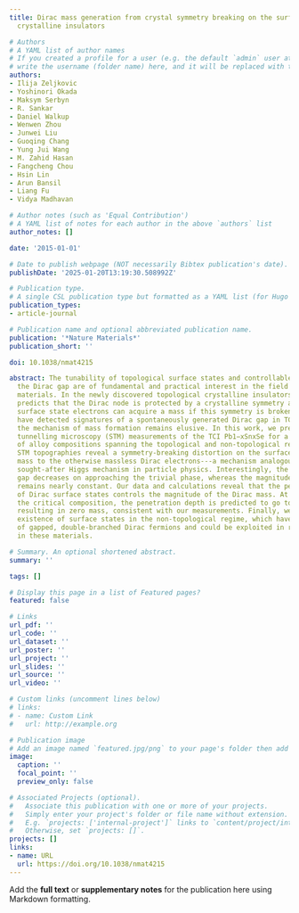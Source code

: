```yaml
---
title: Dirac mass generation from crystal symmetry breaking on the surfaces of topological
  crystalline insulators

# Authors
# A YAML list of author names
# If you created a profile for a user (e.g. the default `admin` user at `content/authors/admin/`), 
# write the username (folder name) here, and it will be replaced with their full name and linked to their profile.
authors:
- Ilija Zeljkovic
- Yoshinori Okada
- Maksym Serbyn
- R. Sankar
- Daniel Walkup
- Wenwen Zhou
- Junwei Liu
- Guoqing Chang
- Yung Jui Wang
- M. Zahid Hasan
- Fangcheng Chou
- Hsin Lin
- Arun Bansil
- Liang Fu
- Vidya Madhavan

# Author notes (such as 'Equal Contribution')
# A YAML list of notes for each author in the above `authors` list
author_notes: []

date: '2015-01-01'

# Date to publish webpage (NOT necessarily Bibtex publication's date).
publishDate: '2025-01-20T13:19:30.508992Z'

# Publication type.
# A single CSL publication type but formatted as a YAML list (for Hugo requirements).
publication_types:
- article-journal

# Publication name and optional abbreviated publication name.
publication: '*Nature Materials*'
publication_short: ''

doi: 10.1038/nmat4215

abstract: The tunability of topological surface states and controllable opening of
  the Dirac gap are of fundamental and practical interest in the field of topological
  materials. In the newly discovered topological crystalline insulators (TCIs), theory
  predicts that the Dirac node is protected by a crystalline symmetry and that the
  surface state electrons can acquire a mass if this symmetry is broken. Recent studies
  have detected signatures of a spontaneously generated Dirac gap in TCIs; however,
  the mechanism of mass formation remains elusive. In this work, we present scanning
  tunnelling microscopy (STM) measurements of the TCI Pb1−xSnxSe for a wide range
  of alloy compositions spanning the topological and non-topological regimes. The
  STM topographies reveal a symmetry-breaking distortion on the surface, which imparts
  mass to the otherwise massless Dirac electrons---a mechanism analogous to the long
  sought-after Higgs mechanism in particle physics. Interestingly, the measured Dirac
  gap decreases on approaching the trivial phase, whereas the magnitude of the distortion
  remains nearly constant. Our data and calculations reveal that the penetration depth
  of Dirac surface states controls the magnitude of the Dirac mass. At the limit of
  the critical composition, the penetration depth is predicted to go to infinity,
  resulting in zero mass, consistent with our measurements. Finally, we discover the
  existence of surface states in the non-topological regime, which have the characteristics
  of gapped, double-branched Dirac fermions and could be exploited in realizing superconductivity
  in these materials.

# Summary. An optional shortened abstract.
summary: ''

tags: []

# Display this page in a list of Featured pages?
featured: false

# Links
url_pdf: ''
url_code: ''
url_dataset: ''
url_poster: ''
url_project: ''
url_slides: ''
url_source: ''
url_video: ''

# Custom links (uncomment lines below)
# links:
# - name: Custom Link
#   url: http://example.org

# Publication image
# Add an image named `featured.jpg/png` to your page's folder then add a caption below.
image:
  caption: ''
  focal_point: ''
  preview_only: false

# Associated Projects (optional).
#   Associate this publication with one or more of your projects.
#   Simply enter your project's folder or file name without extension.
#   E.g. `projects: ['internal-project']` links to `content/project/internal-project/index.md`.
#   Otherwise, set `projects: []`.
projects: []
links:
- name: URL
  url: https://doi.org/10.1038/nmat4215
---
```


Add the **full text** or **supplementary notes** for the publication here using Markdown formatting.

